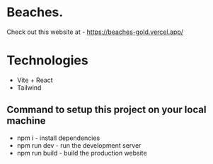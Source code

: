 # Beaches.
Check out this website at - https://beaches-gold.vercel.app/

# Technologies
- Vite + React
- Tailwind

## Command to setup this project on your local machine
- npm i - install dependencies
- npm run dev - run the development server
- npm run build - build the production website

